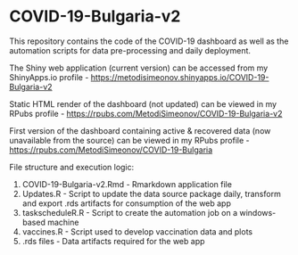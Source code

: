 # COVID-19-Bulgaria-v2

This repository contains the code of the COVID-19 dashboard as well as the automation scripts for data pre-processing and daily deployment.
 
The Shiny web application (current version) can be accessed from my ShinyApps.io profile - https://metodisimeonov.shinyapps.io/COVID-19-Bulgaria-v2
 
Static HTML render of the dashboard (not updated) can be viewed in my RPubs profile - https://rpubs.com/MetodiSimeonov/COVID-19-Bulgaria-v2

First version of the dashboard containing active & recovered data (now unavailable from the source) can be viewed in my RPubs profile - https://rpubs.com/MetodiSimeonov/COVID-19-Bulgaria 

File structure and execution logic:

1. COVID-19-Bulgaria-v2.Rmd - Rmarkdown application file
2. Updates.R       - Script to update the data source package daily, transform and export .rds artifacts for consumption of the web app
3. taskscheduleR.R - Script to create the automation job on a windows-based machine 
4. vaccines.R      - Script used to develop vaccination data and plots 
5. .rds files      - Data artifacts required for the web app  
